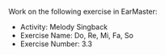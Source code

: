 Work on the following exercise in EarMaster:
- Activity: Melody Singback
- Exercise Name: Do, Re, Mi, Fa, So
- Exercise Number: 3.3
